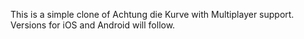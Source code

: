 This is a simple clone of Achtung die Kurve with Multiplayer support. Versions for iOS and Android will follow.